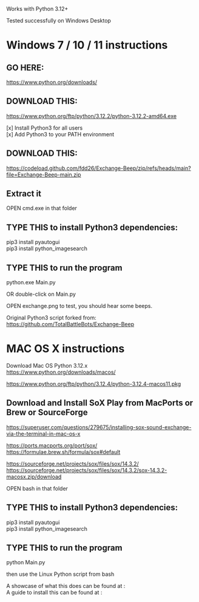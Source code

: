 Works with Python 3.12+    
    
Tested successfully on Windows Desktop    
    
    
Windows 7 / 10 / 11 instructions    
================================    
    
GO HERE:    
--------    
  https://www.python.org/downloads/    
    
DOWNLOAD THIS:    
--------------    
  https://www.python.org/ftp/python/3.12.2/python-3.12.2-amd64.exe    
    
  [x] Install Python3 for all users    
  [x] Add Python3 to your PATH environment    
    
DOWNLOAD THIS:    
--------------    
  https://codeload.github.com/fdd26/Exchange-Beep/zip/refs/heads/main?file=Exchange-Beep-main.zip    
    
Extract it    
----------    
    
OPEN cmd.exe in that folder    
    
TYPE THIS to install Python3 dependencies:    
------------------------------------------    
  pip3 install pyautogui    
  pip3 install python_imagesearch    
    
TYPE THIS to run the program    
----------------------------    
  python.exe Main.py    
    
OR double-click on Main.py    
    
OPEN exchange.png to test, you should hear some beeps.    
    
Original Python3 script forked from:    
  https://github.com/TotalBattleBots/Exchange-Beep    
    
    
MAC OS X instructions    
=====================    
    
Download Mac OS Python 3.12.x    
https://www.python.org/downloads/macos/    
    
https://www.python.org/ftp/python/3.12.4/python-3.12.4-macos11.pkg    
    
Download and Install SoX Play from MacPorts or Brew or SourceForge    
------------------------------------------------------------------    
https://superuser.com/questions/279675/installing-sox-sound-exchange-via-the-terminal-in-mac-os-x    
    
https://ports.macports.org/port/sox/    
https://formulae.brew.sh/formula/sox#default    
    
https://sourceforge.net/projects/sox/files/sox/14.3.2/    
https://sourceforge.net/projects/sox/files/sox/14.3.2/sox-14.3.2-macosx.zip/download    
    
    
OPEN bash in that folder    
    
TYPE THIS to install Python3 dependencies:    
------------------------------------------    
  pip3 install pyautogui    
  pip3 install python_imagesearch    
    
TYPE THIS to run the program    
----------------------------    
  python Main.py    
    
then use the Linux Python script from bash
    
A showcase of what this does can be found at :    
A guide to install this can be found at      :    
    